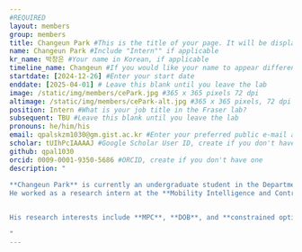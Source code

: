 ```yaml
---
#REQUIRED
layout: members 
group: members
title: Changeun Park #This is the title of your page. It will be displayed in the navigation bar and on the page itself. 
name: Changeun Park #Include "Intern"" if applicable 
kr_name: 박창은 #Your name in Korean, if applicable
timeline_name: Changeun #If you would like your name to appear differently on the Lab timeline, fill out this line. 
startdate: [2024-12-26] #Enter your start date 
enddate: [2025-04-01] # Leave this blank until you leave the lab 
image: /static/img/members/cePark.jpg #365 x 365 pixels 72 dpi 
altimage: /static/img/members/cePark-alt.jpg #365 x 365 pixels, 72 dpi 
position: Intern #What is your job title in the Fraser lab? 
subsequent: TBU #Leave this blank until you leave the lab 
pronouns: he/him/his 
email: qpalskzm1030@gm.gist.ac.kr #Enter your preferred public e-mail address 
scholar: tUIhPcIAAAAJ #Google Scholar User ID, create if you don't have one 
github: qpal1030 
orcid: 0009-0001-9350-5686 #ORCID, create if you don't have one 
description: " 
 
**Changeun Park** is currently an undergraduate student in the Department of Mechanical and Robotics Engineering at **Gwangju Institute of Science and Technology (GIST)**.
He worked as a research intern at the **Mobility Intelligence and Control Laboratory (MIC Lab)** at **GIST** from December 2024 to April 2025.


His research interests include **MPC**, **DOB**, and **constrained optimization**.

"
---
```


